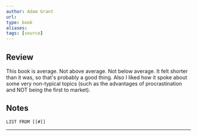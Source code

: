 ```yaml
---
author: Adam Grant
url: 
type: book
aliases: 
tags: [source]
---
```

## Review
This book is average. Not above average. Not below average. It felt shorter than it was, so that's probably a good thing. Also I liked how it spoke about some very non-typical topics (such as the advantages of procrastination and NOT being the first to market).

## Notes
```dataview
LIST FROM [[#]]
```

---